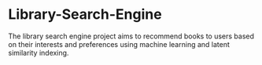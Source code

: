 # Library-Search-Engine
The library search engine project aims to recommend books to users based on their interests and preferences using machine learning and latent similarity indexing.
